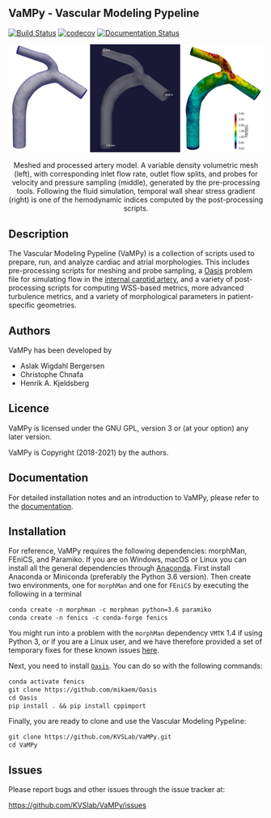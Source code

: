 ## VaMPy - Vascular Modeling Pypeline
[![Build Status](https://travis-ci.com/KVSlab/Aneurysm_workflow.svg?token=qbve9tcy6am6sUJksBcu&branch=master)](https://travis-ci.com/KVSlab/Aneurysm_workflow)
[![codecov](https://codecov.io/gh/KVSlab/VaMPy/branch/master/graph/badge.svg?token=M2NMX6HOSZ)](https://codecov.io/gh/KVSlab/VaMPy)
[![Documentation Status](https://readthedocs.org/projects/vampy/badge/?version=latest)](https://vampy.readthedocs.io/en/latest/?badge=latest)

<p align="center">
    <img src=test/processed_model.png width="830 height="370" alt="Output pre processing"/>
</p>
<p align="center">
    Meshed and processed artery model. A variable density volumetric mesh (left), with corresponding inlet flow rate, outlet flow splits, and probes for velocity and pressure sampling (middle), generated by the pre-processing tools. Following the fluid simulation, temporal wall shear stress gradient (right) is one of the hemodynamic indices computed by the post-processing scripts.
</p>

Description
-----------
The Vascular Modeling Pypeline (VaMPy) is a collection of scripts used to prepare, run, and analyze cardiac and atrial morphologies.  This includes pre-processing scripts for meshing and probe sampling, a [Oasis](https://github.com/mikaem/Oasis) problem file for simulating flow in the [internal carotid artery](https://en.wikipedia.org/wiki/Internal_carotid_artery), and a variety of post-processing scripts for computing WSS-based metrics, more advanced turbulence metrics, and a variety of morphological parameters in patient-specific geometries. 


Authors
-------
VaMPy has been developed by

* Aslak Wigdahl Bergersen
* Christophe Chnafa
* Henrik A. Kjeldsberg

Licence
-------
VaMPy is licensed under the GNU GPL, version 3 or (at your option) any
later version.

VaMPy is Copyright (2018-2021) by the authors.

Documentation
-------------
For detailed installation notes and an introduction to VaMPy, please refer to the [documentation](https://vampy.readthedocs.io/en/latest/).

Installation
------------
For reference, VaMPy requires the following dependencies: morphMan, FEniCS, and Paramiko. 
If you are on Windows, macOS or Linux you can install all the general dependencies through [Anaconda](https://docs.conda.io/projects/conda/en/latest/user-guide/install/index.html).
First install Anaconda or Miniconda (preferably the Python 3.6 version).
Then create two environments, one for `morphMan` and one for `FEniCS` by executing the following in a terminal

    conda create -n morphman -c morphman python=3.6 paramiko
    conda create -n fenics -c conda-forge fenics

You might run into a problem with the `morphMan` dependency `VMTK` 1.4 if using Python 3, or if you are a Linux user, and we have therefore provided a set of temporary fixes for these known issues [here](https://vampy.readthedocs.io/en/latest/installation.html#known-issues).

Next, you need to install [`Oasis`](https://github.com/mikaem/Oasis). You can do so with the following commands:

    conda activate fenics
    git clone https://github.com/mikaem/Oasis
    cd Oasis
    pip install . && pip install cppimport 

Finally, you are ready to clone and use the Vascular Modeling Pypeline:

    git clone https://github.com/KVSLab/VaMPy.git
    cd VaMPy

Issues
------
Please report bugs and other issues through the issue tracker at:

https://github.com/KVSlab/VaMPy/issues
